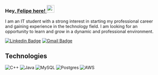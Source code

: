 ### Hey,[ Felipe here! ](https://www.youtube.com/channel/UCietjxpksncMdOUkycv5nqA)<img src="https://media.giphy.com/media/hvRJCLFzcasrR4ia7z/giphy.gif" width="25px">
I am an IT student with a strong interest in starting my professional career and gaining experience in the technology field. I am looking for an opportunity to learn and grow in a dynamic and professional environment.


[![Linkedin Badge](https://img.shields.io/badge/-Felipe-blue?style=flat-square&logo=Linkedin&logoColor=white&link=https://www.linkedin.com/in/haany-ali)](https://www.linkedin.com/in/felipe-camejo-a21468314) [![Gmail Badge](https://img.shields.io/badge/-23felipecamejo@gmail.com-c14438?style=flat-square&logo=Gmail&logoColor=white&link=mailto:23felipecamejo@gmail.com)](mailto:23felipecamejo@gmail.com) 



## Technologies
![C++](https://img.shields.io/badge/c++-%2300599C.svg?style=for-the-badge&logo=c%2B%2B&logoColor=white)  ![Java](https://img.shields.io/badge/java-%23ED8B00.svg?style=for-the-badge&logo=openjdk&logoColor=white)
![MySQL](https://img.shields.io/badge/mysql-4479A1.svg?style=for-the-badge&logo=mysql&logoColor=white)
![Postgres](https://img.shields.io/badge/postgres-%23316192.svg?style=for-the-badge&logo=postgresql&logoColor=white) ![AWS](https://img.shields.io/badge/AWS-%23FF9900.svg?style=for-the-badge&logo=amazon-aws&logoColor=white)
 
